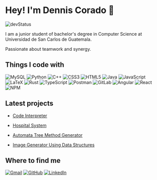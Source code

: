 # Hey! I'm Dennis Corado :wave:

![devStatus](https://img.shields.io/badge/Status-Up-brightgreen)

I am a junior student of bachelor's degree in Computer Science at Universidad de San Carlos de Guatemala.

Passionate about teamwork and synergy.

## Things I code with
![MySQL](https://img.shields.io/badge/mysql-%2300f.svg?style=for-the-badge&logo=mysql&logoColor=white) ![Python](https://img.shields.io/badge/python-3670A0?style=for-the-badge&logo=python&logoColor=ffdd54) ![C++](https://img.shields.io/badge/c++-%2300599C.svg?style=for-the-badge&logo=c%2B%2B&logoColor=white) ![CSS3](https://img.shields.io/badge/css3-%231572B6.svg?style=for-the-badge&logo=css3&logoColor=white) ![HTML5](https://img.shields.io/badge/html5-%23E34F26.svg?style=for-the-badge&logo=html5&logoColor=white) ![Java](https://img.shields.io/badge/java-%23ED8B00.svg?style=for-the-badge&logo=java&logoColor=white) ![JavaScript](https://img.shields.io/badge/javascript-%23323330.svg?style=for-the-badge&logo=javascript&logoColor=%23F7DF1E) ![LaTeX](https://img.shields.io/badge/latex-%23008080.svg?style=for-the-badge&logo=latex&logoColor=white) ![Rust](https://img.shields.io/badge/rust-%23000000.svg?style=for-the-badge&logo=rust&logoColor=white) ![TypeScript](https://img.shields.io/badge/typescript-%23007ACC.svg?style=for-the-badge&logo=typescript&logoColor=white) ![Postman](https://img.shields.io/badge/Postman-FF6C37?style=for-the-badge&logo=postman&logoColor=white)  ![GitLab](https://img.shields.io/badge/gitlab-%23181717.svg?style=for-the-badge&logo=gitlab&logoColor=white) ![Angular](https://img.shields.io/badge/angular-%23DD0031.svg?style=for-the-badge&logo=angular&logoColor=white) ![React](https://img.shields.io/badge/react-%2320232a.svg?style=for-the-badge&logo=react&logoColor=%2361DAFB) ![NPM](https://img.shields.io/badge/NPM-%23000000.svg?style=for-the-badge&logo=npm&logoColor=white)

## Latest projects 
* [Code Interpreter](https://github.com/Dennis-Comz/OLC1_PROYECTO2_1S_2022)

* [Hospital System](https://github.com/Dennis-Comz/IPC1_PROYECTO2_1S_2021)

* [Automata Tree Method Generator](https://github.com/Dennis-Comz/OLC1_PROYECTO1_1S_2022)

* [Image Generator Using Data Structures](https://github.com/Dennis-Comz/EDD_FASE2_1S_2022)
## Where to find me
[![Gmail](https://img.shields.io/badge/Gmail-D14836?style=for-the-badge&logo=gmail&logoColor=white)](dmcorado02@gmail.com)
[![GitHub](https://img.shields.io/badge/github-%23121011.svg?style=for-the-badge&logo=github&logoColor=white)](https://github.com/Dennis-Comz)
[![LinkedIn](https://img.shields.io/badge/linkedin-%230077B5.svg?style=for-the-badge&logo=linkedin&logoColor=white)](https://www.linkedin.com/in/dennis-corado-630430252)
